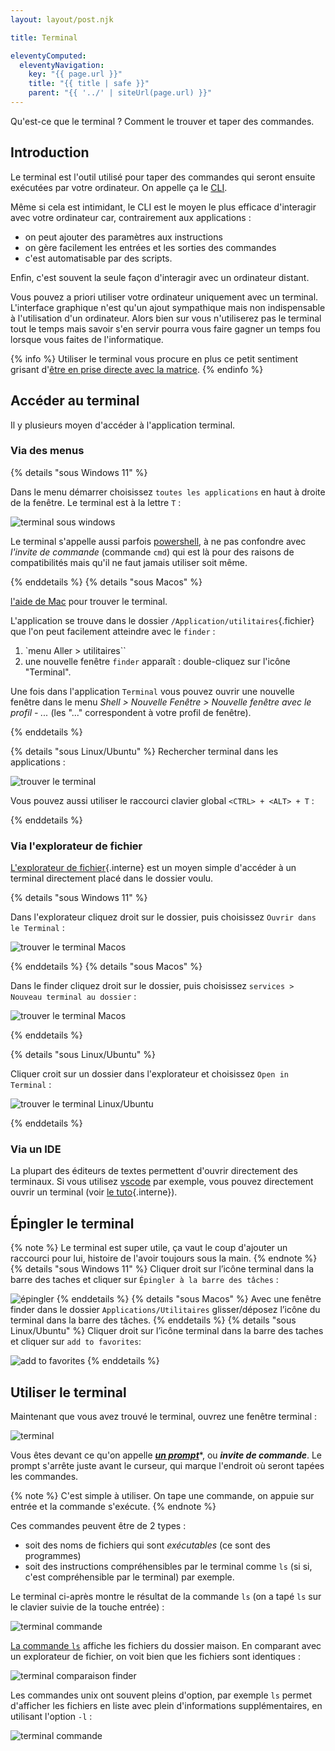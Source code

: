 ```yaml
---
layout: layout/post.njk

title: Terminal

eleventyComputed:
  eleventyNavigation:
    key: "{{ page.url }}"
    title: "{{ title | safe }}"
    parent: "{{ '../' | siteUrl(page.url) }}"
---
```


Qu'est-ce que le terminal ? Comment le trouver et taper des commandes.

## Introduction

Le terminal est l'outil utilisé pour taper des commandes qui seront ensuite exécutées par votre ordinateur. On appelle ça le [CLI](https://fr.wikipedia.org/wiki/Interface_en_ligne_de_commande).

Même si cela est intimidant, le CLI est le moyen le plus efficace d'interagir avec votre ordinateur car, contrairement aux applications :

- on peut ajouter des paramètres aux instructions
- on gère facilement les entrées et les sorties des commandes
- c'est automatisable par des scripts.

Enfin, c'est souvent la seule façon d'interagir avec un ordinateur distant.

Vous pouvez a priori utiliser votre ordinateur uniquement avec un terminal. L'interface graphique n'est qu'un ajout sympathique mais non indispensable à l'utilisation d'un ordinateur. Alors bien sur vous n'utiliserez pas le terminal tout le temps mais savoir s'en servir pourra vous faire gagner un temps fou lorsque vous faites de l'informatique.

{% info %}
Utiliser le terminal vous procure en plus ce petit sentiment grisant d'[être en prise directe avec la matrice](https://www.youtube.com/watch?v=MvEXkd3O2ow).
{% endinfo %}

## Accéder au terminal

Il y plusieurs moyen d'accéder à l'application terminal.

### Via des menus

<div id="powershell"></div>
{% details "sous Windows 11" %}

Dans le menu démarrer choisissez `toutes les applications` en haut à droite de la fenêtre. Le terminal est à la lettre `T` :

![terminal sous windows](powershell-menu-démarrer.png)

Le terminal s'appelle aussi parfois [powershell](https://learn.microsoft.com/fr-fr/powershell/scripting/overview?view=powershell-7.3), à ne pas confondre avec _l'invite de commande_ (commande `cmd`) qui est là pour des raisons de compatibilités mais qu'il ne faut jamais utiliser soit même.

{% enddetails %}
{% details "sous Macos" %}

[l'aide de Mac](https://support.apple.com/fr-fr/guide/terminal/apd5265185d-f365-44cb-8b09-71a064a42125/mac) pour trouver le terminal.

L'application se trouve dans le dossier `/Application/utilitaires`{.fichier} que l'on peut facilement atteindre avec le `finder` :

1. `menu Aller > utilitaires``
2. une nouvelle fenêtre `finder` apparaît : double-cliquez sur l'icône "Terminal".

Une fois dans l'application `Terminal` vous pouvez ouvrir une nouvelle fenêtre dans le menu _Shell > Nouvelle Fenêtre > Nouvelle fenêtre avec le profil - ..._ (les "..." correspondent à votre profil de fenêtre).

{% enddetails %}

{% details "sous Linux/Ubuntu" %}
Rechercher terminal dans les applications :

![trouver le terminal](ubuntu-terminal-open.png)

Vous pouvez aussi utiliser le raccourci clavier global `<CTRL> + <ALT> + T` :

{% enddetails %}

### <span id="explorateur"></span>Via l'explorateur de fichier

[L'explorateur de fichier](../fichiers-navigation/#explorateur){.interne} est un moyen simple d'accéder à un terminal directement placé dans le dossier voulu.

{% details "sous Windows 11" %}

Dans l'explorateur cliquez droit sur le dossier, puis choisissez `Ouvrir dans le Terminal` :

![trouver le terminal Macos](./windows-terminal-open.png)

{% enddetails %}
{% details "sous Macos" %}

Dans le finder cliquez droit sur le dossier, puis choisissez `services > Nouveau terminal au dossier` :

![trouver le terminal Macos](Macos-terminal-open.png)

{% enddetails %}

{% details "sous Linux/Ubuntu" %}

Cliquer croit sur un dossier dans l'explorateur et choisissez `Open in Terminal` :

![trouver le terminal Linux/Ubuntu](ubuntu-terminal-open.png)

{% enddetails %}

### Via un IDE

La plupart des éditeurs de textes permettent d'ouvrir directement des terminaux. Si vous utilisez [vscode](https://code.visualstudio.com/) par exemple, vous pouvez directement ouvrir un terminal (voir [le tuto](../../éditeur-vscode/terminal/){.interne}).

## Épingler le terminal

{% note %}
Le terminal est super utile, ça vaut le coup d'ajouter un raccourci pour lui, histoire de l'avoir toujours sous la main.
{% endnote %}
{% details "sous Windows 11" %}
Cliquer droit sur l’icône terminal dans la barre des taches et cliquer sur `Épingler à la barre des tâches` :

![épingler](powershell-fenêtre-épingler.png)
{% enddetails %}
{% details "sous Macos" %}
Avec une fenêtre finder dans le dossier `Applications/Utilitaires` glisser/déposez l’icône du terminal dans la barre des tâches.
{% enddetails %}
{% details "sous Linux/Ubuntu" %}
Cliquer droit sur l’icône terminal dans la barre des taches et cliquer sur `add to favorites`:

![add to favorites](./ubuntu-terminal-favoris.png)
{% enddetails %}

## Utiliser le terminal

Maintenant que vous avez trouvé le terminal, ouvrez une fenêtre terminal :

![terminal](terminal.png)

Vous êtes devant ce qu'on appelle [**_un prompt_**](https://en.wikipedia.org/wiki/Command-line_interface#Command_prompt)*, ou **_invite de commande_**. Le prompt s'arrête juste avant le curseur, qui marque l'endroit où seront tapées les commandes.

{% note %}
C'est simple à utiliser. On tape une commande, on appuie sur entrée et la commande s'exécute.
{% endnote %}

Ces commandes peuvent être de 2 types :

- soit des noms de fichiers qui sont _exécutables_ (ce sont des programmes)
- soit des instructions compréhensibles par le terminal comme `ls` (si si, c'est compréhensible par le terminal) par exemple.

Le terminal ci-après montre le résultat de la commande `ls` (on a tapé `ls` sur le clavier suivie de la touche entrée) :

![terminal commande](terminal-2.png)

[La commande `ls`](http://www.man-linux-magique.net/man1/ls.html) affiche les fichiers du dossier maison. En comparant avec un explorateur de fichier, on voit bien que les fichiers sont identiques :

![terminal comparaison finder](terminal-finder.png)

Les commandes unix ont souvent pleins d'option, par exemple `ls` permet d'afficher les fichiers en liste avec plein d'informations supplémentaires, en utilisant l'option `-l` :

![terminal commande](terminal-3.png)
